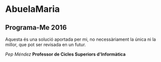 # AbuelaMaria
##  Programa-Me  2016

Aquesta és una solució aportada per mi, no necessàriament la única ni la millor, que pot ser revisada en un futur.

*Pep Méndez*
**Professor de Cicles Superiors d'Informàtica**
